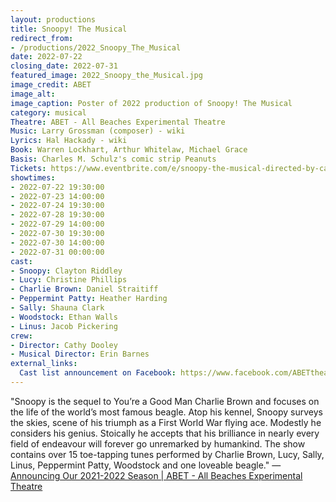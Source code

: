 ```yaml
---
layout: productions
title: Snoopy! The Musical
redirect_from:
- /productions/2022_Snoopy_The_Musical
date: 2022-07-22
closing_date: 2022-07-31
featured_image: 2022_Snoopy_the_Musical.jpg
image_credit: ABET
image_alt:
image_caption: Poster of 2022 production of Snoopy! The Musical
category: musical
Theatre: ABET - All Beaches Experimental Theatre
Music: Larry Grossman (composer) - wiki
Lyrics: Hal Hackady - wiki
Book: Warren Lockhart, Arthur Whitelaw, Michael Grace
Basis: Charles M. Schulz's comic strip Peanuts
Tickets: https://www.eventbrite.com/e/snoopy-the-musical-directed-by-cathy-dooley-tickets-169204024793
showtimes:
- 2022-07-22 19:30:00
- 2022-07-23 14:00:00
- 2022-07-24 19:30:00
- 2022-07-28 19:30:00
- 2022-07-29 14:00:00
- 2022-07-30 19:30:00
- 2022-07-30 14:00:00
- 2022-07-31 00:00:00
cast:
- Snoopy: Clayton Riddley
- Lucy: Christine Phillips
- Charlie Brown: Daniel Straitiff
- Peppermint Patty: Heather Harding
- Sally: Shauna Clark
- Woodstock: Ethan Walls
- Linus: Jacob Pickering
crew:
- Director: Cathy Dooley
- Musical Director: Erin Barnes
external_links:
  Cast list announcement on Facebook: https://www.facebook.com/ABETtheatre/posts/406431654815701
---
```

"Snoopy is the sequel to You’re a Good Man Charlie Brown and focuses on the life of the world’s most famous beagle. Atop his kennel, Snoopy surveys the skies, scene of his triumph as a First World War flying ace. Modestly he considers his genius. Stoically he accepts that his brilliance in nearly every field of endeavour will forever go unremarked by humankind. The show contains over 15 toe-tapping tunes performed by Charlie Brown, Lucy, Sally, Linus, Peppermint Patty, Woodstock and one loveable beagle." — [Announcing Our 2021-2022 Season \| ABET - All Beaches Experimental Theatre](https://www.abettheatre.com/2021/09/01/announcing-our-2021-2022-season/)